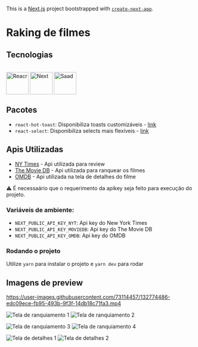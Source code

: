 


This is a [Next.js](https://nextjs.org/) project bootstrapped with [`create-next-app`](https://github.com/vercel/next.js/tree/canary/packages/create-next-app).

# Raking de filmes

## Tecnologias
 
 <div style="display: inline_block"><br>
  <img align="center" alt="Reacr" height="60" width="60" src="https://cdn.jsdelivr.net/gh/devicons/devicon/icons/react/react-original.svg">
  <img align="center" alt="Next" height="60" width="60" src="https://cdn.jsdelivr.net/gh/devicons/devicon/icons/nextjs/nextjs-line.svg">
  <img align="center" alt="Saad" height="60" width="60" src="https://cdn.jsdelivr.net/gh/devicons/devicon/icons/sass/sass-original.svg">
</div>


## Pacotes

- `react-hot-toast`: Disponibiliza toasts customizáveis - [link](https://react-hot-toast.com/)
-  `react-select`: Disponibiliza selects mais flexíveis - [link](https://react-select.com/home)
 

## Apis Utilizadas 

- [NY Times](https://developer.nytimes.com/docs/movie-reviews-api/1/overview) - Api utilizada para review
- [The Movie DB](https://developers.themoviedb.org/3/getting-started/introduction) - Api utilizada para ranquear os filmes
- [OMDB](http://www.omdbapi.com/) - Api utilizada na tela de detalhes do filme 

⚠️  É necessaário que o requerimento da apikey seja feito para execução do projeto.

### Variáveis de ambiente:

- `NEXT_PUBLIC_API_KEY_NYT`: Api key do New York Times
- `NEXT_PUBLIC_API_KEY_MOVIEDB`:  Api key do The Movie DB
- `NEXT_PUBLIC_API_KEY_OMDB`: Api key do OMDB


### Rodando o projeto

Utilize `yarn` para instalar o projeto e `yarn dev` para rodar

## Imagens de preview



https://user-images.githubusercontent.com/73114457/132774486-edc09ece-fb95-493b-9f3f-14db18c71fa3.mp4


![Tela de ranquiamento 1](https://user-images.githubusercontent.com/73114457/132774457-06a635e4-d8f3-4efc-ada6-c9f29d5d9bba.png)
![Tela de ranquiamento 2](https://user-images.githubusercontent.com/73114457/132774577-f22e410d-462c-4279-80f6-158fec6806d9.png)

![Tela de ranquiamento 3](https://user-images.githubusercontent.com/73114457/132774403-1cb93832-c7e3-468b-86bf-a192a757c375.png)
![Tela de ranquiamento 4](https://user-images.githubusercontent.com/73114457/132774476-b647cabe-519e-4708-8579-8a76430602bc.png)

![Tela de detalhes 1](https://cdn.discordapp.com/attachments/877998509066948618/880441161809023046/Captura_de_tela_de_2021-08-26_09-25-31.png)
![Tela de detalhes 2](https://cdn.discordapp.com/attachments/877998509066948618/880441165009281094/Captura_de_tela_de_2021-08-26_09-25-42.png)
